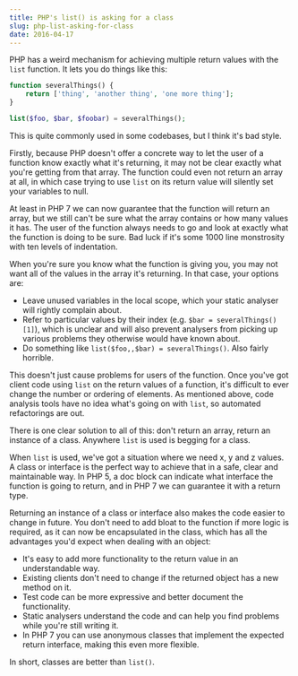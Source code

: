 ```yaml
---
title: PHP's list() is asking for a class
slug: php-list-asking-for-class
date: 2016-04-17
---
```


PHP has a weird mechanism for achieving multiple return values with the `list`
function. It lets you do things like this:

```php
function severalThings() {
	return ['thing', 'another thing', 'one more thing'];
}

list($foo, $bar, $foobar) = severalThings();
```

This is quite commonly used in some codebases, but I think it's bad style.

Firstly, because PHP doesn't offer a concrete way to let the user of a function
know exactly what it's returning, it may not be clear exactly what you're
getting from that array. The function could even not return an array at all, in
which case trying to use `list` on its return value will silently set your
variables to null.

At least in PHP 7 we can now guarantee that the function will return an array,
but we still can't be sure what the array contains or how many values it has.
The user of the function always needs to go and look at exactly what the
function is doing to be sure. Bad luck if it's some 1000 line monstrosity with
ten levels of indentation.

When you're sure you know what the function is giving you, you may not want all
of the values in the array it's returning. In that case, your options are:

 - Leave unused variables in the local scope, which your static analyser will
   rightly complain about.
 - Refer to particular values by their index (e.g. `$bar = severalThings()[1]`),
   which is unclear and will also prevent analysers from picking up various
   problems they otherwise would have known about.
 - Do something like `list($foo,,$bar) = severalThings()`. Also fairly horrible.

This doesn't just cause problems for users of the function. Once you've got
client code using `list` on the return values of a function, it's difficult to
ever change the number or ordering of elements. As mentioned above, code
analysis tools have no idea what's going on with `list`, so automated
refactorings are out.

There is one clear solution to all of this: don't return an array, return an
instance of a class. Anywhere `list` is used is begging for a class.

When `list` is used, we've got a situation where we need x, y and z values. A
class or interface is the perfect way to achieve that in a safe, clear and
maintainable way. In PHP 5, a doc block can indicate what interface the function
is going to return, and in PHP 7 we can guarantee it with a return type.

Returning an instance of a class or interface also makes the code easier to
change in future. You don't need to add bloat to the function if more logic is
required, as it can now be encapsulated in the class, which has all the
advantages you'd expect when dealing with an object:

 - It's easy to add more functionality to the return value in an understandable
   way.
 - Existing clients don't need to change if the returned object has a new method
   on it.
 - Test code can be more expressive and better document the functionality.
 - Static analysers understand the code and can help you find problems while
   you're still writing it.
 - In PHP 7 you can use anonymous classes that implement the expected return
   interface, making this even more flexible.

In short, classes are better than `list()`.
